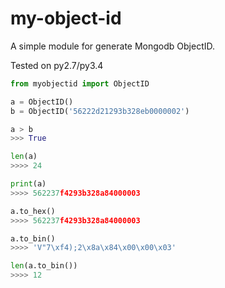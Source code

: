 # my-object-id

A simple module for generate Mongodb ObjectID.

Tested on py2.7/py3.4

```python
from myobjectid import ObjectID

a = ObjectID()
b = ObjectID('56222d21293b328eb0000002')

a > b
>>> True

len(a)
>>>> 24

print(a)
>>>> 562237f4293b328a84000003

a.to_hex()
>>>> 562237f4293b328a84000003

a.to_bin()
>>>> 'V"7\xf4);2\x8a\x84\x00\x00\x03'

len(a.to_bin())
>>>> 12

```
